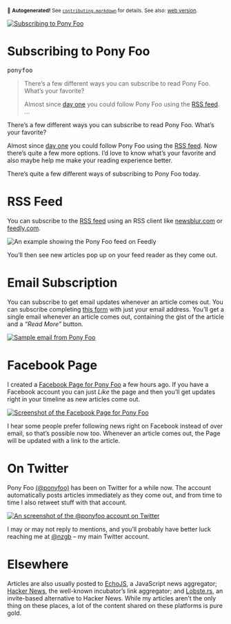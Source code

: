 <sub>&#x1F6A8; <strong>Autogenerated!</strong> See <a href="https://github.com/ponyfoo/articles/tree/noindex/contributing.markdown"><code>contributing.markdown</code></a> for details. See also: <a href="https://ponyfoo.com/articles/subscribing-to-pony-foo">web version</a>.</sub>

<a href="https://ponyfoo.com/articles/subscribing-to-pony-foo"><div><img src="https://i.imgur.com/79QDfRl.jpg" alt="Subscribing to Pony Foo"></div></a>

<h1>Subscribing to Pony Foo</h1>

<p><kbd>ponyfoo</kbd></p>

<blockquote><p>There&#x2019;s a few different ways you can subscribe to read Pony Foo. What&#x2019;s your favorite?</p><p>Almost since <a href="https://ponyfoo.com/articles/first" aria-label="Pony Foo Begins">day one</a> you could follow Pony Foo using the <a href="https://ponyfoo.com/articles/feed">RSS feed</a>. &#x2026;</p></blockquote>

<div><p>There&#x2019;s a few different ways you can subscribe to read Pony Foo. What&#x2019;s your favorite?</p></div>

<blockquote></blockquote>

<div><p>Almost since <a href="https://ponyfoo.com/articles/first" aria-label="Pony Foo Begins">day one</a> you could follow Pony Foo using the <a href="https://ponyfoo.com/articles/feed">RSS feed</a>. Now there&#x2019;s quite a few more options. I&#x2019;d love to know what&#x2019;s your favorite and also maybe help me make your reading experience better.</p></div>

<div><p>There&#x2019;s quite a few different ways of subscribing to Pony Foo today.</p> <h1 id="rss-feed">RSS Feed</h1> <p>You can subscribe to the <a href="https://ponyfoo.com/articles/feed">RSS feed</a> using an RSS client like <a href="http://newsblur.com/" target="_blank">newsblur.com</a> or <a href="http://feedly.com/" target="_blank">feedly.com</a>.</p> <p><img alt="An example showing the Pony Foo feed on Feedly" class="" src="https://i.imgur.com/lBHxXP6.png"></p> <p>You&#x2019;ll then see new articles pop up on your feed reader as they come out.</p> <h1 id="email-subscription">Email Subscription</h1> <p>You can subscribe to get email updates whenever an article comes out. You can subscribe completing <a href="https://ponyfoo.com/subscribe">this form</a> with just your email address. You&#x2019;ll get a single email whenever an article comes out, containing the gist of the article and a <em>&#x201C;Read More&#x201D;</em> button.</p> <p><a href="https://ponyfoo.com/subscribe"><img alt="Sample email from Pony Foo" class="" src="https://i.imgur.com/nGYlVMf.png"></a></p> <h1 id="facebook-page">Facebook Page</h1> <p>I created a <a href="https://www.facebook.com/Pony-Foo-824774767640495/" target="_blank">Facebook Page for Pony Foo</a> a few hours ago. If you have a Facebook account you can just <em>Like</em> the page and then you&#x2019;ll get updates right in your timeline as new articles come out.</p> <p><a href="https://www.facebook.com/Pony-Foo-824774767640495/" target="_blank"><img alt="Screenshot of the Facebook Page for Pony Foo" class="" src="https://i.imgur.com/c3avDNC.png"></a></p> <p>I hear some people prefer following news right on Facebook instead of over email, so that&#x2019;s possible now too. Whenever an article comes out, the Page will be updated with a link to the article.</p> <h1 id="on-twitter">On Twitter</h1> <p>Pony Foo <a href="https://twitter.com/ponyfoo" target="_blank">(@ponyfoo)</a> has been on Twitter for a while now. The account automatically posts articles immediately as they come out, and from time to time I also retweet stuff with that account.</p> <p><a href="https://twitter.com/ponyfoo" target="_blank"><img alt="An screenshot of the @ponyfoo account on Twitter" class="" src="https://i.imgur.com/ek7a8Cp.png"></a></p> <p>I may or may not reply to mentions, and you&#x2019;ll probably have better luck reaching me at <a href="https://twitter.com/nzgb" target="_blank">@nzgb</a> &#x2013; my main Twitter account.</p> <h1 id="elsewhere">Elsewhere</h1> <p>Articles are also usually posted to <a href="http://www.echojs.com/" target="_blank">EchoJS</a>, a JavaScript news aggregator; <a href="https://news.ycombinator.com/" target="_blank">Hacker News</a>, the well-known incubator&#x2019;s link aggregator; and <a href="https://lobste.rs/" target="_blank">Lobste.rs</a>, an invite-based alternative to Hacker News. While my articles aren&#x2019;t the only thing on these places, a lot of the content shared on these platforms is pure gold.</p></div>
